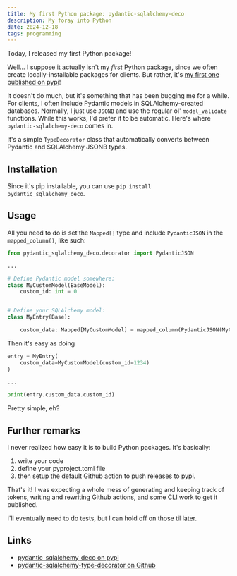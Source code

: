 ```yaml
---
title: My first Python package: pydantic-sqlalchemy-deco
description: My foray into Python
date: 2024-12-18
tags: programming
---
```


Today, I released my first Python package!

Well... I suppose it actually isn't my _first_ Python package, since we often create locally-installable packages for clients. But rather, it's [my first one published on pypi](https://pypi.org/project/pydantic-sqlalchemy-deco/)!

It doesn't do much, but it's something that has been bugging me for a while. For clients, I often include Pydantic models in SQLAlchemy-created databases. Normally, I just use `JSONB` and use the regular ol' `model_validate` functions. While this works, I'd prefer it to be automatic. Here's where `pydantic-sqlalchemy-deco` comes in.

It's a simple `TypeDecorator` class that automatically converts between Pydantic and SQLAlchemy JSONB types. 

## Installation

Since it's pip installable, you can use `pip install pydantic_sqlalchemy_deco`.

## Usage

All you need to do is set the `Mapped[]` type and include `PydanticJSON` in the `mapped_column()`, like such:

```python
from pydantic_sqlalchemy_deco.decorator import PydanticJSON

...

# Define Pydantic model somewhere:
class MyCustomModel(BaseModel):
    custom_id: int = 0


# Define your SQLAlchemy model:
class MyEntry(Base):

    custom_data: Mapped[MyCustomModel] = mapped_column(PydanticJSON(MyCustomModel))

```

Then it's easy as doing

```python
entry = MyEntry(
    custom_data=MyCustomModel(custom_id=1234)
)

...

print(entry.custom_data.custom_id)
```

Pretty simple, eh?

## Further remarks

I never realized how easy it is to build Python packages. It's basically:

1. write your code
2. define your pyproject.toml file
3. then setup the default Github action to push releases to pypi.

That's it! I was expecting a whole mess of generating and keeping track of tokens, writing and rewriting Github actions, and some CLI work to get it published. 

I'll eventually need to do tests, but I can hold off on those til later. 

## Links

- [pydantic_sqlalchemy_deco on pypi](https://pypi.org/project/pydantic-sqlalchemy-deco/)
- [pydantic-sqlalchemy-type-decorator on Github](https://github.com/kevinhikaruevans/pydantic-sqlalchemy-type-decorator)